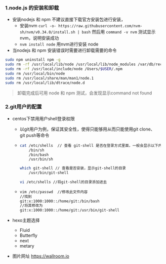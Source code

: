 ### 1.node.js 的安装和卸载

- 安装nodejs 和 npm 不建议直接下载官方安装包进行安装，
  - 安装nvm `curl -o- https://raw.githubusercontent.com/nvm-sh/nvm/v0.34.0/install.sh | bash` 然后用 `command -v nvm` 测试显示nvm，说明安装成功
  - `nvm install node` 用nvm进行安装 node
- 当nodejs 和 npm 安装错误时需要进行卸载需要的命令

```bash
sudo npm uninstall npm -g
sudo rm -rf /usr/local/lib/node /usr/local/lib/node_modules /var/db/receipts/org.nodejs.*
sudo rm -rf /usr/local/include/node /Users/$USER/.npm
sudo rm /usr/local/bin/node
sudo rm /usr/local/share/man/man1/node.1
sudo rm /usr/local/lib/dtrace/node.d
```

> 卸载完成后可用 node 和 npm 测试，会发现显示command not found



### 2.git用户的配置

- centos下禁用用户shell登录权限

  - 以git用户为例，保证其安全性，使得只能够用从而只能使用git clone、 git push等命令

  - ```bash
    cat /etc/shells  // 查看 git-shell 是否在登录方式里面，一般会显示以下内容
    	/bin/sh
     	/bin/bash
    	/usr/bin/sh
    
    which git-shell // 查看是否安装，显示git-shell的目录
    	/usr/bin/git-shell
    	
    vi /etc/shells //将git-shell的目录添加进去
    ```

  - ```bash
    vim /etc/passwd  //修改此文件内容
    //找到
    git:x:1000:1000::/home/git:/bin/bash
    //将其修改为
    git:x:1000:1000::/home/git:/usr/bin/git-shell
    ```



- hexo主题选择
	- Fluid
	- Butterfly
	- next
	- metary

- 图片网址 https://wallroom.io